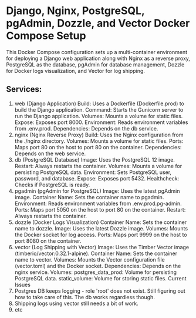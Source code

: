 # Django, Nginx, PostgreSQL, pgAdmin, Dozzle, and Vector Docker Compose Setup
This Docker Compose configuration sets up a multi-container environment for deploying a Django web application along with Nginx as a reverse proxy, PostgreSQL as the database, pgAdmin for database management, Dozzle for Docker logs visualization, and Vector for log shipping.

## Services:

1. web (Django Application)
   Build: Uses a Dockerfile (Dockerfile.prod) to build the Django application.
   Command: Starts the Gunicorn server to run the Django application.
   Volumes: Mounts a volume for static files.
   Expose: Exposes port 8000.
   Environment: Reads environment variables from .env.prod.
   Dependencies: Depends on the db service.
2. nginx (Nginx Reverse Proxy)
   Build: Uses the Nginx configuration from the ./nginx directory.
   Volumes: Mounts a volume for static files.
   Ports: Maps port 80 on the host to port 80 on the container.
   Dependencies: Depends on the web service.
3. db (PostgreSQL Database)
   Image: Uses the PostgreSQL 12 image.
   Restart: Always restarts the container.
   Volumes: Mounts a volume for persisting PostgreSQL data.
   Environment: Sets PostgreSQL user, password, and database.
   Expose: Exposes port 5432.
   Healthcheck: Checks if PostgreSQL is ready.
4. pgadmin (pgAdmin for PostgreSQL)
   Image: Uses the latest pgAdmin image.
   Container Name: Sets the container name to pgadmin.
   Environment: Reads environment variables from .env.prod.pg-admin.
   Ports: Maps port 5050 on the host to port 80 on the container.
   Restart: Always restarts the container.
5. dozzle (Docker Logs Visualization)
   Container Name: Sets the container name to dozzle.
   Image: Uses the latest Dozzle image.
   Volumes: Mounts the Docker socket for log access.
   Ports: Maps port 9999 on the host to port 8080 on the container.
6. vector (Log Shipping with Vector)
   Image: Uses the Timber Vector image (timberio/vector:0.32.1-alpine).
   Container Name: Sets the container name to vector.
   Volumes: Mounts the Vector configuration file (vector.toml) and the Docker socket.
   Dependencies: Depends on the nginx service.
   Volumes:
   postgres_data_prod: Volume for persisting PostgreSQL data.
   static_volume: Volume for storing static files.
Current Issues
1. Postgres DB keeps logging - role 'root' does not exist. Still figuring out how to take care of this. The db works regardless though.
2. Shipping logs using vector still needs a bit of work.
3. etc
